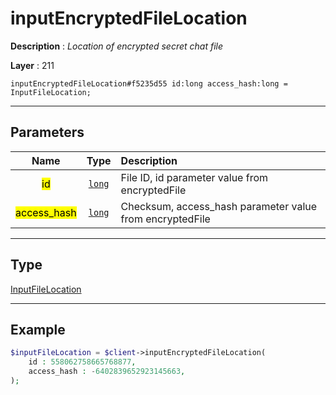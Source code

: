 # inputEncryptedFileLocation

**Description** : *Location of encrypted secret chat file*

**Layer** : 211

```tl
inputEncryptedFileLocation#f5235d55 id:long access_hash:long = InputFileLocation;
```

---

## Parameters

| Name | Type | Description |
| :---: | :---: | :--- |
| <mark>id</mark> | [`long`](type/long) | File ID, id parameter value from encryptedFile |
| <mark>access_hash</mark> | [`long`](type/long) | Checksum, access_hash parameter value from encryptedFile |

---

## Type

[InputFileLocation](type/InputFileLocation)

---

## Example

```php
$inputFileLocation = $client->inputEncryptedFileLocation(
	id : 558062758665768877,
	access_hash : -6402839652923145663,
);
```